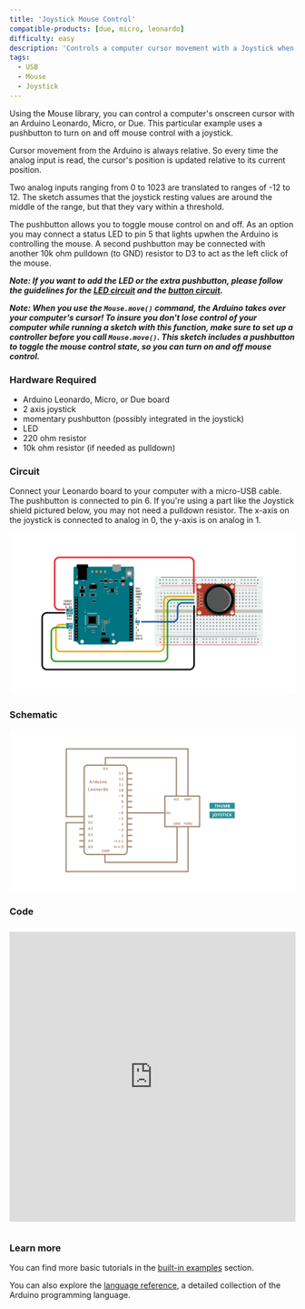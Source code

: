 ```yaml
---
title: 'Joystick Mouse Control'
compatible-products: [due, micro, leonardo]
difficulty: easy
description: 'Controls a computer cursor movement with a Joystick when a button is pressed.'
tags: 
  - USB
  - Mouse
  - Joystick
---
```


Using the Mouse library, you can control a computer's onscreen cursor with an Arduino Leonardo, Micro, or Due. This particular example uses a pushbutton to turn on and off mouse control with a joystick.

Cursor movement from the Arduino is always relative. So every time the analog input is read, the cursor's position is updated relative to its current position.

Two analog inputs ranging from 0 to 1023 are translated to ranges of -12 to 12. The sketch assumes that the joystick resting values are around the middle of the range, but that they vary within a threshold.

The pushbutton allows you to toggle mouse control on and off. As an option you may connect a status LED to pin 5 that lights upwhen the Arduino is controlling the mouse. A second pushbutton may be connected with another 10k ohm pulldown (to GND) resistor to D3 to act as the left click of the mouse.

***Note: If you want to add the LED or the extra pushbutton, please follow the guidelines for the [LED circuit](./basics/Blink) and the [button circuit](./digital/Button).*** 

***Note: When you use the `Mouse.move()` command, the Arduino takes over your computer's cursor! To insure you don't lose control of your computer while running a sketch with this function, make sure to set up a controller before you call `Mouse.move()`. This sketch includes a pushbutton to toggle the mouse control state, so you can turn on and off mouse control.***

### Hardware Required

- Arduino Leonardo, Micro, or Due board
- 2 axis joystick
- momentary pushbutton (possibly integrated in the joystick)
- LED
- 220 ohm resistor
- 10k ohm resistor (if needed as pulldown)

### Circuit

Connect your Leonardo board to your computer with a micro-USB cable. The pushbutton is connected to pin 6. If you're using a part like the Joystick shield pictured below, you may not need a pulldown resistor. The x-axis on the joystick is connected to analog in 0, the y-axis is on analog in 1.

![](assets/circuit.png)

### Schematic

![](assets/schematic.png)

### Code

<iframe src='https://create.arduino.cc/example/builtin/09.USB%5CMouse%5CJoystickMouseControl/JoystickMouseControl/preview?embed&snippet' style='height:510px;width:100%;margin:10px 0' frameborder='0'></iframe>

### Learn more

You can find more basic tutorials in the [built-in examples](/built-in-examples) section.

You can also explore the [language reference](https://www.arduino.cc/reference/en/), a detailed collection of the Arduino programming language.
